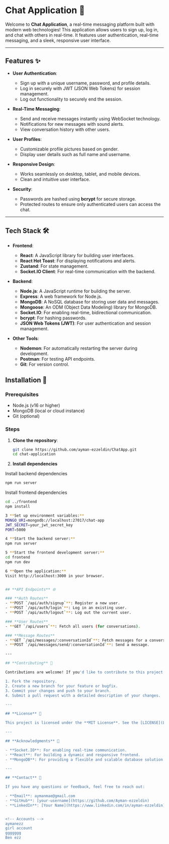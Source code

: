 # **Chat Application** 💬

Welcome to **Chat Application**, a real-time messaging platform built with modern web technologies! This application allows users to sign up, log in, and chat with others in real-time. It features user authentication, real-time messaging, and a sleek, responsive user interface.

---

## **Features** ✨

- **User Authentication**:
  - Sign up with a unique username, password, and profile details.
  - Log in securely with JWT (JSON Web Tokens) for session management.
  - Log out functionality to securely end the session.

- **Real-Time Messaging**:
  - Send and receive messages instantly using WebSocket technology.
  - Notifications for new messages with sound alerts.
  - View conversation history with other users.

- **User Profiles**:
  - Customizable profile pictures based on gender.
  - Display user details such as full name and username.

- **Responsive Design**:
  - Works seamlessly on desktop, tablet, and mobile devices.
  - Clean and intuitive user interface.

- **Security**:
  - Passwords are hashed using **bcrypt** for secure storage.
  - Protected routes to ensure only authenticated users can access the chat.

---

## **Tech Stack** 🛠️

- **Frontend**:
  - **React**: A JavaScript library for building user interfaces.
  - **React Hot Toast**: For displaying notifications and alerts.
  - **Zustand**: For state management.
  - **Socket.IO Client**: For real-time communication with the backend.

- **Backend**:
  - **Node.js**: A JavaScript runtime for building the server.
  - **Express**: A web framework for Node.js.
  - **MongoDB**: A NoSQL database for storing user data and messages.
  - **Mongoose**: An ODM (Object Data Modeling) library for MongoDB.
  - **Socket.IO**: For enabling real-time, bidirectional communication.
  - **bcrypt**: For hashing passwords.
  - **JSON Web Tokens (JWT)**: For user authentication and session management.

- **Other Tools**:
  - **Nodemon**: For automatically restarting the server during development.
  - **Postman**: For testing API endpoints.
  - **Git**: For version control.


## **Installation** 🚀

### Prerequisites
- Node.js (v16 or higher)
- MongoDB (local or cloud instance)
- Git (optional)

### Steps
1. **Clone the repository**:
   ```bash
   git clone https://github.com/ayman-ezzeldin/ChatApp.git
   cd chat-application

2. **Install dependencies**
   
Install backend dependencies
  ```bash
  npm run server
```
Install frontend dependencies
```bash
cd ../frontend
npm install

3 **Set up environment variables:**
MONGO_URI=mongodb://localhost:27017/chat-app
JWT_SECRET=your_jwt_secret_key
PORT=5000

4 **Start the backend server:**
npm run server

5 **Start the frontend development server:**
cd frontend
npm run dev

6 **Open the application:**
Visit http://localhost:3000 in your browser.


## **API Endpoints** 🌐

### **Auth Routes**
- **POST `/api/auth/signup`**: Register a new user.
- **POST `/api/auth/login`**: Log in an existing user.
- **POST `/api/auth/logout`**: Log out the current user.

### **User Routes**
- **GET `/api/users`**: Fetch all users (for conversations).

### **Message Routes**
- **GET `/api/messages/:conversationId`**: Fetch messages for a conversation.
- **POST `/api/messages/send/:conversationId`**: Send a message.

---

## **Contributing** 🤝

Contributions are welcome! If you'd like to contribute to this project, please follow these steps:

1. Fork the repository.
2. Create a new branch for your feature or bugfix.
3. Commit your changes and push to your branch.
4. Submit a pull request with a detailed description of your changes.

---

## **License** 📜

This project is licensed under the **MIT License**. See the [LICENSE](LICENSE) file for details.

---

## **Acknowledgments** 🙏

- **Socket.IO**: For enabling real-time communication.
- **React**: For building a dynamic and responsive frontend.
- **MongoDB**: For providing a flexible and scalable database solution.

---

## **Contact** 📧

If you have any questions or feedback, feel free to reach out:

- **Email**: aymanmae@gmail.com
- **GitHub**: [your-username](https://github.com/Ayman-ezzeldin)
- **LinkedIn**: [Your Name](https://www.linkedin.com/in/ayman-ezzeldin)


<!-- Accounts -->
aymanezz
girl account
ggggggg
Ben ezz
